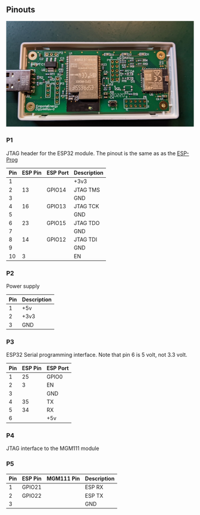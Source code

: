 ## Pinouts

![Emporia Vue Utility device](device_800.jpg)

### P1

JTAG header for the ESP32 module.  The pinout is the same as as the [ESP-Prog](https://docs.espressif.com/projects/espressif-esp-iot-solution/en/latest/hw-reference/ESP-Prog_guide.html)

| Pin | ESP Pin | ESP Port | Description |
| --- | ------- | -------- | ----------- |
|  1  |         |          |      +3v3   |
|  2  |    13   |  GPIO14  |   JTAG TMS  |
|  3  |         |          |        GND  |
|  4  |    16   |  GPIO13  |   JTAG TCK  |
|  5  |         |          |        GND  |
|  6  |    23   |  GPIO15  |   JTAG TDO  |
|  7  |         |          |        GND  |
|  8  |    14   |  GPIO12  |   JTAG TDI  |
|  9  |         |          |        GND  |
| 10  |     3   |          |         EN  |

### P2

Power supply 

| Pin | Description |
| --- | ----------- |
|  1  |        +5v  |
|  2  |       +3v3  |
|  3  |        GND  |

### P3

ESP32 Serial programming interface.  Note that pin 6 is 5 volt, not 3.3 volt.

| Pin | ESP Pin | ESP Port |
| --- | ------- | -------- |
|  1  |    25   |   GPIO0  |
|  2  |     3   |      EN  |
|  3  |         |     GND  |
|  4  |    35   |      TX  |
|  5  |    34   |      RX  |
|  6  |         |     +5v  |


### P4

JTAG interface to the MGM111 module

### P5

| Pin | ESP Pin | MGM111 Pin | Description |
| --- | ------- | ---------- | ----------- |
|  1  |  GPIO21 |            |    ESP RX   |
|  2  |  GPIO22 |            |    ESP TX   |
|  3  |         |            |       GND   |
